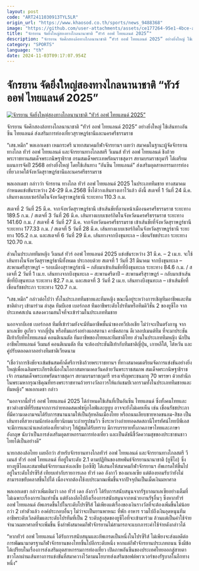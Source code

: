 ```yaml
---
layout: post
code: "ART2411030913TYL5LR"
origin_url: "https://www.khaosod.co.th/sports/news_9488368"
image: "https://github.com/user-attachments/assets/ce177264-95e1-4bce-a2ef-d901903c877c"
title: "จักรยาน จัดยิ่งใหญ่สองทางไกลนานาชาติ “ทัวร์ ออฟ ไทยแลนด์ 2025”"
description: "จักรยาน จัดศึกสองล้อทางไกลนานาชาติ “ทัวร์ ออฟ ไทยแลนด์ 2025” อย่างยิ่งใหญ่ ใช้เส้นทางอันซีน ไทยแลนด์ ส่งเสริมการท่องเที่ยวสุราษฎร์ธานีและนครศรีธรรมราช"
category: "SPORTS"
language: "th"
date: 2024-11-03T09:17:07.954Z
---
```


# จักรยาน จัดยิ่งใหญ่สองทางไกลนานาชาติ “ทัวร์ ออฟ ไทยแลนด์ 2025”

[![จักรยาน จัดยิ่งใหญ่สองทางไกลนานาชาติ “ทัวร์ ออฟ ไทยแลนด์ 2025”](https://www.khaosod.co.th/wpapp/uploads/2024/11/Cycling.jpg "จักรยาน จัดยิ่งใหญ่สองทางไกลนานาชาติ “ทัวร์ ออฟ ไทยแลนด์ 2025”")](https://www.khaosod.co.th/wpapp/uploads/2024/11/Cycling.jpg)

จักรยาน จัดศึกสองล้อทางไกลนานาชาติ “ทัวร์ ออฟ ไทยแลนด์ 2025” อย่างยิ่งใหญ่ ใช้เส้นทางอันซีน ไทยแลนด์ ส่งเสริมการท่องเที่ยวสุราษฎร์ธานีและนครศรีธรรมราช

“เสธ.หมึก” พลเอกเดชา เหมกระศรี นายกสมาคมกีฬาจักรยานฯ เผยว่า สมาคมในฐานะผู้จัดจักรยานทางไกล ทัวร์ ออฟ ไทยแลนด์ และจักรยานทางไกลสตรี วีเมนส์ ทัวร์ ออฟ ไทยแลนด์ ชิงถ้วยพระราชทานสมเด็จพระกนิษฐาธิราช กรมสมเด็จพระเทพรัตนราชสุดาฯ สยามบรมราชกุมารี ได้เตรียมแผนการจัดปี 2568 อย่างยิ่งใหญ่ โดยใช้เส้นทาง “อันซีน ไทยแลนด์” ส่งเสริมอุตสาหกรรมการท่องเที่ยวภาคใต้จังหวัดสุราษฎร์ธานีและนครศรีธรรมราช

พลเอกเดชา กล่าวว่า จักรยาน ทางไกล ทัวร์ ออฟ ไทยแลนด์ 2025 ในประเภททีมชาย ทางสมาคมกำหนดแข่งขันระหว่าง 24-29 มี.ค.2568 ซึ่งได้วางเส้นทางเอาไว้แล้ว ดังนี้ สเตจที่ 1 วันที่ 24 มี.ค. เส้นทางแบบเซอร์กิตในจังหวัดสุราษฎร์ธานี ระยะทาง 110.3 ก.ม.

สเตจที่ 2 วันที่ 25 มี.ค. จากจังหวัดสุราษฎร์ธานี เข้าเส้นชัยที่ลานหน้าเมืองนครศรีธรรมราช ระยะทาง 189.5 ก.ม. / สเตจที่ 3 วันที่ 26 มี.ค. เส้นทางแบบเซอร์กิตในจังหวัดนครศรีธรรมราช ระยะทาง 141.60 ก.ม. / สเตจที่ 4 วันที่ 27 มี.ค. จากจังหวัดนครศรีธรรมราช เข้าเส้นชัยที่จังหวัดสุราษฎร์ธานี ระยะทาง 177.33 ก.ม. / สเตจที่ 5 วันที่ 28 มี.ค. เส้นทางแบบเซอร์กิตในจังหวัดสุราษฎร์ธานี ระยะทาง 105.2 ก.ม. และสเตจที่ 6 วันที่ 29 มี.ค. เส้นทางจากบึงขุนทะเล – เขื่อนรัชชประภา ระยะทาง 120.70 ก.ม.

ส่วนในประเภททีมหญิง วีเมนส์ ทัวร์ ออฟ ไทยแลนด์ 2025 แข่งขันระหว่าง 31 มี.ค. – 2 เม.ย. จะใช้เส้นทางในจังหวัดสุราษฎร์ธานีทั้งหมด ประกอบด้วย สเตจที่ 1 วันที่ 31 มีนาคม จากบึงขุนทะเล – สะพานศรีสุราษฎร์ – รอบเมืองสุราษฎร์ธานี – กลับมาเข้าเส้นชัยที่บึงขุนทะเล ระยะทาง 84.6 ก.ม. / สเตจที่ 2 วันที่ 1 เม.ย. เส้นทางจากบึงขุนทะเล – สะพานศรีตาปี – สะพานศรีสุราษฎร์ – กลับมาเข้าเส้นชัยที่บึงขุนทะเล ระยะทาง 82.7 ก.ม. และสเตจที่ 3 วันที่ 2 เม.ย. เส้นทางบึงขุนทะเล – เข้าเส้นชัยที่เขื่อนรัชชประภา ระยะทาง 120.7 ก.ม.

“เสธ.หมึก” กล่าวต่อไปว่า ทั้งในประเภททีมชายและทีมหญิง ขณะนี้อยู่ระหว่างการเชิญทีมอาชีพและทีมชาติต่างๆ เข้ามาร่วม ล่าสุด ทีมบีเอช เบอร์กอส ทีมอาชีพระดับโปรทีมหรือทีมดิวิชั่น 2 ของยูซีไอ จากประเทศสเปน แสดงความสนใจที่จะเข้าร่วมในประเภททีมชาย

นอกจากบีเอช เบอร์กอส ทีมที่เข้าร่วมยังจะมีทีมอาชีพชั้นนำของทวีปเอเชีย ไม่ว่าจะเป็นตรังกานู จากมาเลเซีย อูเกียว จากญี่ปุ่น หรือทีมแกร่งอย่างแอสตานา คาซัคสถาน ดีเวลอปเมนต์ทีม ที่จะมาประชันฝีเท้ากับทีทไทยแลนด์ คอนติเนนตัล ทีมอาชีพของไทยและทีมชาติไทย ส่วนในประเภททีมหญิง นักปั่นอาชีพไทยแลนด์ วีเมนส์ คอนติเนนตัล ทีม จะต้องประชันฝีเท้ากับทีมชาติญี่ปุ่น, เกาหลีใต้, ไต้หวัน และคู่ปรับตลอดกาลอย่างทีมชาติเวียดนาม

“เชื่อว่าการชิงชัยจะเข้มข้นสมศักดิ์ศรีการชิงถ้วยพระราชทานฯ ที่ทางสมาคมเตรียมจัดการแข่งขันอย่างยิ่งใหญ่เพื่อเฉลิมพระเกียรติเนื่องในโอกาสมหามงคลวันคล้ายวันพระราชสมภพ สมเด็จพระกนิษฐาธิราชเจ้า กรมสมเด็จพระเทพรัตนราชสุดาฯ สยามบรมราชกุมารี ทรงเจริญพระชนมายุ 70 พรรษา ด้วยสำนึกในพระมหากรุณาธิคุณที่ทรงพระราชทานถ้วยรางวัลถาวรให้แก่แชมป์เวลารวมทั้งในประเภททีมชายและทีมหญิง” พลเอกเดชา กล่าว

“นอกจากนี้ทัวร์ ออฟ ไทยแลนด์ 2025 ได้กำหนดใช้เส้นที่เป็นอันซีน ไทยแลนด์ ซึ่งทั้งคนไทยและชาวต่างชาติที่รับชมจากการถ่ายทอดสดเฟซบุ๊กไลฟ์และยูทูบ อาจจะยังไม่เคยเห็น เช่น เขื่อนรัชชประภา ที่มีความงดงามจนได้รับการขนานนามให้เป็นกุ้ยหลินเมืองไทย หรือถนนเลียบชายหาดขนอม-สิชล เป็นเส้นทางที่สวยงามนักท่องเที่ยวนิยมแวะถ่ายรูปชมวิว ซึ่งระหว่างถ่ายทอดสดสถานีโทรทัศน์ไทยบีพีเอส จะมีการแนะนำแหล่งท่องเที่ยวต่างๆ ให้ผู้ชมได้รับทราบ มีการบรรยายทั้งภาคภาษาไทยและภาษาอังกฤษ นับว่าเป็นการส่งเสริมอุตสาหกรรมการท่องเที่ยว และเป็นดัชนีชี้วัดความสุขของประชาชนชาวไทยได้เป็นอย่างดี”

นายกสองล้อไทย เผยอีกว่า สำหรับจักรยานทางไกลทัวร์ ออฟ ไทยแลนด์ และจักรยานทางไกลสตรี วีเมนส์ ทัวร์ ออฟ ไทยแลนด์ ที่อยู่ในระดับ 2.1 ตามปฏิทินของสหพันธ์จักรยานนานาชาติ (ยูซีไอ) ซึ่งทางยูซีไอและสมาพันธ์จักรยานแห่งเอเชีย (เอซีซี) ได้เสนอให้สมาคมกีฬาจักรยานฯ อัพเกรดให้ขึ้นไปอยู่ในระดับโปรซีรีส์ เทียบเท่ากับรายการเลอ ทัวร์ เดอ ลังกาวี ของมาเลเซีย แต่ต้องยอมรับว่ายังไม่สามารถขยับคลาสขึ้นไปได้ เนื่องจากต้องใช้งบประมาณเพิ่มขึ้นจากปัจจุบันเป็นเม็ดเงินมหาศาล

พลเอกเดชา กล่าวเพิ่มเติมว่า เลอ ทัวร์ เดอ ลังกาวี ได้รับการสนับสนุนจากรัฐบาลมาเลเซียอย่างเต็มที่ ไม่เฉพาะเรื่องการเงินเท่านั้น แต่ยังลงลึกไปถึงเรื่องการสนับสนุนจากหน่วยงานรัฐอื่นๆ ซึ่งหากทัวร์ ออฟ ไทยแลนด์ อัพเกรดขึ้นไปในระดับโปรซีรีส์ ไม่เพียงแต่เรื่องของเงินรางวัลที่จะต้องเพิ่มขึ้นไม่น้อยกว่า 2 เท่าตัวแล้ว องค์ประกอบอื่นๆ ไม่ว่าจะเป็นยานพาหนะ ที่พัก อาหาร รวมไปถึงเงินอุดหนุนทีมอาชีพระดับเวิลด์ทีมและระดับโปรทีมที่เป็น 2 ระดับสูงสุดของยูซีไอที่จะเข้ามาร่วม ล้วนแต่เป็นค่าใช้จ่ายจำนวนมหาศาลที่จะเพิ่มขึ้น ซึ่งลำพังสมาคมกีฬาจักรยานไม่สามารถจะแบกภาระค่าใช้จ่ายดังกล่าวได้

“หากทัวร์ ออฟ ไทยแลนด์ ได้รับการสนับสนุนและอัพเกรดเป็นหนึ่งในโปรซีรีส์ ไม่เพียงจะส่งผลดีต่อการพัฒนามาตรฐานกีฬาจักรยานของไทยขึ้นไปอีกระดับหนึ่ง หากแต่กีฬาจักรยานประเภทถนน ซึ่งมีข้อได้เปรียบในเรื่องการส่งเสริมอุตสาหกรรมการท่องเที่ยว เปิดภาพอันซีนของประเทศไทยออกสู่สายตาชาวโลกผ่านเส้นทางการแข่งขันที่สมาควางไว้ตามนโยบายส่งเสริมซอฟต์พาวเวอร์ของรัฐบาลในอีกทางหนึ่ง”